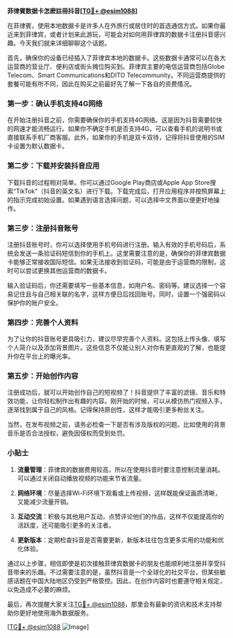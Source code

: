 **菲律賓数据卡怎麽註冊抖音[[TG💪+ @esim1088](https://t.me/s/esim1088)]**

在菲律賓，使用本地数据卡是许多人在外旅行或居住时的首选通信方式。如果你最近来到菲律宾，或者计划来此游玩，可能会对如何用菲律宾的数据卡注册抖音感兴趣。今天我们就来详细聊聊这个话题。

首先，确保你的设备已经插入了菲律宾本地的数据卡。这些数据卡通常可以在各大运营商的营业厅、便利店或街头摊位购买到。菲律宾主要的电信运营商包括Globe Telecom、Smart Communications和DITO Telecommunity。不同运营商提供的套餐可能有所不同，因此在购买之前最好先了解一下各自的资费情况。

### 第一步：确认手机支持4G网络

在开始注册抖音之前，你需要确保你的手机支持4G网络。这是因为抖音需要较快的网速才能流畅运行。如果你不确定手机是否支持4G，可以查看手机的说明书或直接联系手机厂商客服。此外，如果你的手机是双卡双待，记得将抖音使用的SIM卡设置为默认数据卡。

### 第二步：下载并安装抖音应用

下载抖音的过程相对简单。你可以通过Google Play商店或Apple App Store搜索“TikTok”（抖音的英文名）进行下载。下载完成后，打开应用程序并按照屏幕上的指示完成初始设置。如果遇到语言选择问题，可以选择中文界面以便更好地操作。

### 第三步：注册抖音账号

注册抖音账号时，你可以选择使用手机号码进行注册。输入有效的手机号码后，系统会发送一条验证码短信到你的手机上。这里需要注意的是，确保你的菲律宾数据卡能够正常接收国际短信。如果无法接收到验证码，可能是由于运营商的限制，这时可以尝试更换其他运营商的数据卡。

输入验证码后，你还需要填写一些基本信息，如用户名、密码等。建议选择一个容易记住且与自己相关联的名字，这样方便日后找回账号。同时，设置一个强密码以保护你的账户安全。

### 第四步：完善个人资料

为了让你的抖音账号更具吸引力，建议尽早完善个人资料。这包括上传头像、填写个人简介以及添加背景图片。这些信息不仅能让别人对你有更直观的了解，也能提升你在平台上的曝光率。

### 第五步：开始创作内容

注册成功后，就可以开始创作自己的短视频了！抖音提供了丰富的滤镜、音乐和特效功能，让你轻松制作出有趣的内容。刚开始的时候，可以从模仿热门视频入手，逐渐找到属于自己的风格。记得保持原创性，这样才能吸引更多粉丝关注。

当然，在发布视频之前，请务必检查一下是否有涉及版权的问题。比如使用的背景音乐是否合法授权，避免因侵权而受到处罚。

### 小贴士

1. **流量管理**：菲律宾的数据费用较高，所以在使用抖音时要注意控制流量消耗。可以通过关闭自动播放视频的功能来节省流量。
   
2. **网络环境**：尽量选择Wi-Fi环境下观看或上传视频，这样既能保证画质清晰，又能减少流量开销。

3. **互动交流**：积极与其他用户互动，点赞评论他们的作品，这样不仅能提高你的活跃度，还可能吸引更多的关注者。

4. **更新版本**：定期检查抖音是否需要更新，新版本往往包含更多实用的功能和优化体验。

通过以上步骤，相信即使是初次接触菲律宾数据卡的朋友也能顺利地注册并享受抖音带来的乐趣。不过需要注意的是，虽然抖音是一个全球化的社交平台，但某些敏感话题在中国大陆地区仍受到严格管控。因此，在创作内容时也要遵守相关规定，以免造成不必要的麻烦。

最后，再次提醒大家关注[TG💪+ @esim1088](https://t.me/s/esim1088)，那里会有最新的资讯和技术支持帮助你更好地使用海外数据服务。

[[TG💪+ @esim1088](https://t.me/s/esim1088) ![Image](https://i.postimg.cc/4NQfJmqS/Snipaste-2025-05-13-00-14-12.png)]